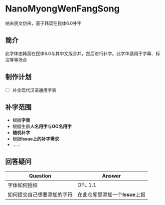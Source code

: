 # NanoMyongWenFangSong
纳米民文仿宋，基于韩契在民体6.0补字

## 简介
此字体由韩契在民体6.0与其中文版合并，然后进行补字。此字体适用于字幕、标注等等场合

## 制作计划
  - [ ] 补全现代汉语通用字表

## 补字范围
  - 根据**字表**
  - 根据生僻**人名用字**与**OC名用字**
  - **随机补字**
  - 根据**Issue上的补字需求**
  - ......

## 回答疑问
|Question|Answer|
|-|-|
|字体如何授权|OFL 1.1|
|如何提交自己想要添加的字符|在此仓库里添加一个**Issue**上报|
